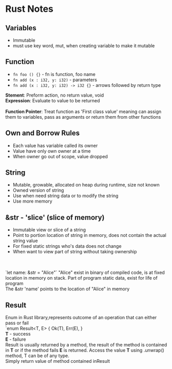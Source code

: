 # Rust Notes

## Variables
- Immutable
- must use key word, mut, when creating variable to make it mutable

## Function
- `fn foo () {}` - fn is function, foo name
- `fn add (x : i32, y: i32)` - parameters
- `fn add (x : i32, y: i32) -> i32 {}` - arrows followed by return type

**Stement**: Preform action, no return value, void\
**Expression**: Evaluate to value to be returned\
<br>
**Function Pointer**: Treat function as 'First class value' meaning can assign them to variables, pass as arguments or return them from other functions

## Own and Borrow Rules
- Each value has variable called its owner
- Value have only own owner at a time
- When owner go out of scope, value dropped

## String
- Mutable, growable, allocated on heap during runtime, size not known
- Owned version of string
- Use when need string data or to modify the string
- Use more memory
  
## &str - 'slice' (slice of memory)
- Immutable view or slice of a string
- Point to portion location of string in memory, does not contain the actual string value
- For fixed static strings who's data does not change
- When want to view part of string without taking ownership
<br>
<br>
`let name: &str = "Alice"` "Alice" exist in binary of compiled code, is at fixed location in memory on stack. Part of program static data, exist for life of program<br>The &str 'name' points to the location of "Alice" in memory

## Result
Enum in Rust library,represents outcome of an operation that can either pass or fail<br>
`enum Result<T, E> {
    Ok(T),
   Err(E),
}<br>
**T** - success
<br>
**E** - failure
<br>
Result is usually returned by a method, the result of the method is contained in **T** or if the method fails **E** is returned.
Access the value **T** using .unwrap() method, T can be of any type.
<br> 
Simply return value of method contained inResult 